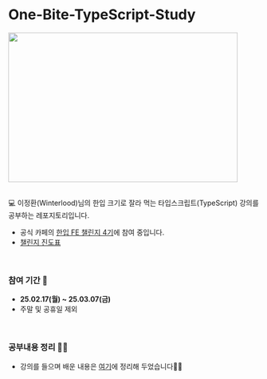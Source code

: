 # One-Bite-TypeScript-Study

<img src="https://github.com/user-attachments/assets/2e7799e6-d4b8-44d3-bd97-26cb004def43" width="460" height="300">

<br>
<br>

💻 이정환(Winterlood)님의 한입 크기로 잘라 먹는 타입스크립트(TypeScript) 강의를 공부하는 레포지토리입니다.
- 공식 카페의 [한입 FE 챌린지 4기]()에 참여 중입니다.
- [챌린지 진도표]()

<br>

### 참여 기간 📆
- **25.02.17(월) ~ 25.03.07(금)**
- 주말 및 공휴일 제외

<br>

### 공부내용 정리 ✍🏻
- 강의를 들으며 배운 내용은 [여기](https://velog.io/@nadnerde/series/%ED%95%9C-%EC%9E%85-FE-%EC%B1%8C%EB%A6%B0%EC%A7%80-4%EA%B8%B0TypeScript)에 정리해 두었습니다✍🏻
